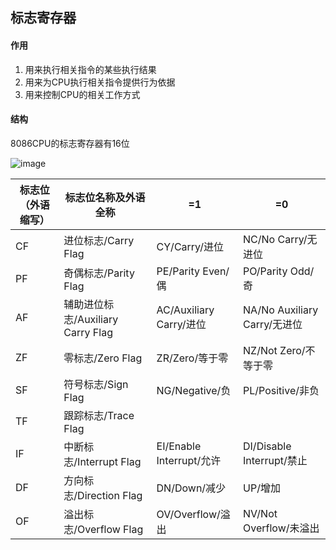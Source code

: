 ## 标志寄存器

#### 作用

1. 用来执行相关指令的某些执行结果
2. 用来为CPU执行相关指令提供行为依据
3. 用来控制CPU的相关工作方式



#### 结构

8086CPU的标志寄存器有16位

![image](https://wx2.sinaimg.cn/large/005wgNfbgy1g0jqq1ky9ej30qi07r0vc.jpg)



| 标志位（外语缩写） | 标志位名称及外语全称              | =1                       | =0                           |
| ------------------ | --------------------------------- | ------------------------ | ---------------------------- |
| CF                 | 进位标志/Carry Flag               | CY/Carry/进位            | NC/No Carry/无进位           |
| PF                 | 奇偶标志/Parity Flag              | PE/Parity Even/偶        | PO/Parity Odd/奇             |
| AF                 | 辅助进位标志/Auxiliary Carry Flag | AC/Auxiliary Carry/进位  | NA/No Auxiliary Carry/无进位 |
| ZF                 | 零标志/Zero Flag                  | ZR/Zero/等于零           | NZ/Not Zero/不等于零         |
| SF                 | 符号标志/Sign Flag                | NG/Negative/负           | PL/Positive/非负             |
| TF                 | 跟踪标志/Trace Flag               |                          |                              |
| IF                 | 中断标志/Interrupt Flag           | EI/Enable Interrupt/允许 | DI/Disable Interrupt/禁止    |
| DF                 | 方向标志/Direction Flag           | DN/Down/减少             | UP/增加                      |
| OF                 | 溢出标志/Overflow Flag            | OV/Overflow/溢出         | NV/Not Overflow/未溢出       |

